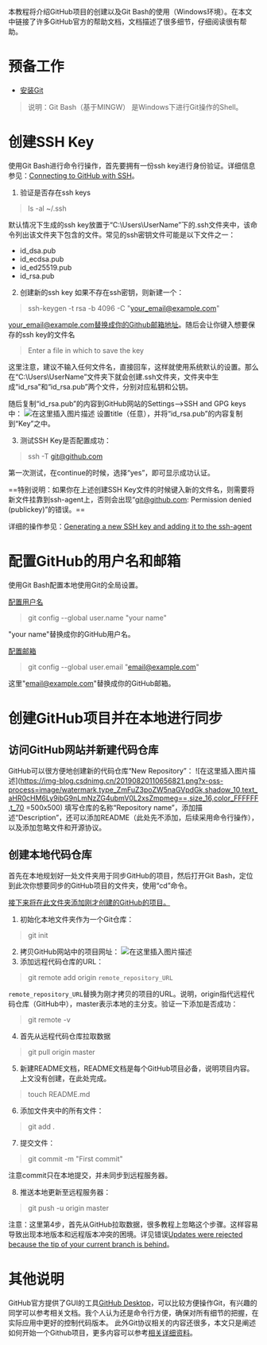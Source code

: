 ﻿本教程将介绍GitHub项目的创建以及Git Bash的使用（Windows环境）。在本文中链接了许多GitHub官方的帮助文档，文档描述了很多细节，仔细阅读很有帮助。
# 预备工作
- [安装Git](https://git-scm.com/downloads)

> 说明：Git Bash（基于MINGW） 是Windows下进行Git操作的Shell。

# 创建SSH Key
使用Git Bash进行命令行操作，首先要拥有一份ssh key进行身份验证。详细信息参见：[Connecting to GitHub with SSH](https://help.github.com/en/articles/connecting-to-github-with-ssh)。

1. 验证是否存在ssh keys

> ls -al ~/.ssh

默认情况下生成的ssh key放置于“C:\Users\UserName”下的.ssh文件夹中，该命令列出该文件夹下包含的文件。常见的ssh密钥文件可能是以下文件之一：
- id_dsa.pub
- id_ecdsa.pub
- id_ed25519.pub
- id_rsa.pub

2. 创建新的ssh key
如果不存在ssh密钥，则新建一个：

> ssh-keygen -t rsa -b 4096 -C "your_email@example.com"

your_email@example.com替换成你的Github邮箱地址。随后会让你键入想要保存的ssh key的文件名

>  Enter a file in which to save the key

这里注意，建议不输入任何文件名，直接回车，这样就使用系统默认的设置。那么在“C:\Users\UserName”文件夹下就会创建.ssh文件夹，文件夹中生成“id_rsa”和“id_rsa.pub”两个文件，分别对应私钥和公钥。

随后复制“id_rsa.pub”的内容到GitHub网站的Settings-->SSH and GPG keys中：
![在这里插入图片描述](https://img-blog.csdnimg.cn/20190820154002405.png?x-oss-process=image/watermark,type_ZmFuZ3poZW5naGVpdGk,shadow_10,text_aHR0cHM6Ly9ibG9nLmNzZG4ubmV0L2xsZmpmeg==,size_16,color_FFFFFF,t_70)
设置title（任意），并将“id_rsa.pub”的内容复制到“Key”之中。

3. 测试SSH Key是否配置成功：

> ssh -T git@github.com

第一次测试，在continue的时候，选择“yes”，即可显示成功认证。

==特别说明：如果你在上述创建SSH Key文件的时候键入新的文件名，则需要将新文件挂靠到ssh-agent上，否则会出现“git@github.com: Permission denied (publickey)”的错误。==

详细的操作参见：[Generating a new SSH key and adding it to the ssh-agent](https://help.github.com/en/articles/generating-a-new-ssh-key-and-adding-it-to-the-ssh-agent)

# 配置GitHub的用户名和邮箱
使用Git Bash配置本地使用Git的全局设置。

[配置用户名](https://help.github.com/en/articles/setting-your-username-in-git)
> git config --global user.name "your name"

"your name"替换成你的GitHub用户名。

[配置邮箱](https://help.github.com/en/articles/setting-your-commit-email-address)

> git config --global user.email "email@example.com"

这里"email@example.com"替换成你的GitHub邮箱。
# 创建GitHub项目并在本地进行同步
## 访问GitHub网站并新建代码仓库
GitHub可以很方便地创建新的代码仓库“New Repository”：
![在这里插入图片描述](https://img-blog.csdnimg.cn/20190820110656821.png?x-oss-process=image/watermark,type_ZmFuZ3poZW5naGVpdGk,shadow_10,text_aHR0cHM6Ly9ibG9nLmNzZG4ubmV0L2xsZmpmeg==,size_16,color_FFFFFF,t_70 =500x500)
填写仓库的名称“Repository name”，添加描述“Description”，还可以添加README（此处先不添加，后续采用命令行操作），以及添加忽略文件和开源协议。
## 创建本地代码仓库
首先在本地规划好一处文件夹用于同步GitHub的项目，然后打开Git Bash，定位到此次你想要同步的GitHub项目的文件夹，使用“cd”命令。

[接下来将在此文件夹添加刚才创建的GitHub的项目。](https://help.github.com/en/articles/adding-an-existing-project-to-github-using-the-command-line)

1. 初始化本地文件夹作为一个Git仓库：

> git init

2. 拷贝GitHub网站中的项目网址：
![在这里插入图片描述](https://img-blog.csdnimg.cn/20190820113457659.png?x-oss-process=image/watermark,type_ZmFuZ3poZW5naGVpdGk,shadow_10,text_aHR0cHM6Ly9ibG9nLmNzZG4ubmV0L2xsZmpmeg==,size_16,color_FFFFFF,t_70)
3. 添加远程代码仓库的URL：

> git remote add origin `remote_repository_URL`

`remote_repository_URL`替换为刚才拷贝的项目的URL。说明，origin指代远程代码仓库（GitHub中），master表示本地的主分支。验证一下添加是否成功：

> git remote -v


4. 首先从远程代码仓库拉取数据

> git pull origin master

5. 新建README文档，README文档是每个GitHub项目必备，说明项目内容。上文没有创建，在此处完成。

> touch README.md

6. 添加文件夹中的所有文件：

> git add .

7. 提交文件：

> git commit -m "First commit"

注意commit只在本地提交，并未同步到远程服务器。

8. 推送本地更新至远程服务器：

> git push -u origin master

注意：这里第4步，首先从GitHub拉取数据，很多教程上忽略这个步骤。这样容易导致出现本地版本和远程版本冲突的困境。详见错误[Updates were rejected because the tip of your current branch is behind](https://stackoverflow.com/questions/22532943/how-to-resolve-git-error-updates-were-rejected-because-the-tip-of-your-current)。

# 其他说明
GitHub官方提供了GUI的工具[GitHub Desktop](https://desktop.github.com/)，可以比较方便操作Git，有兴趣的同学可以参考相关文档。我个人认为还是命令行方便，确保对所有细节的把握，在实际应用中更好的控制代码版本。 此外Git协议相关的内容还很多，本文只是阐述如何开始一个Github项目，更多内容可以参考[相关详细资料](https://www.liaoxuefeng.com/wiki/896043488029600)。
